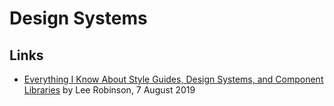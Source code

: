 # Design Systems

## Links

*   [Everything I Know About Style Guides, Design Systems, and Component Libraries](https://leerob.io/blog/style-guides-component-libraries-design-systems) by Lee Robinson, 7 August 2019
